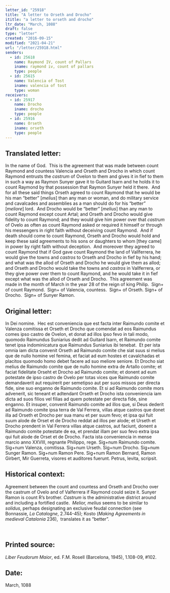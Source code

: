 ```yaml
---
letter_id: "25918"
title: "A letter to Orseth and Drocho"
ititle: "a letter to orseth and drocho"
ltr_date: "March, 1088"
draft: false
type: "letter"
created: "2016-09-15"
modified: "2021-04-21"
url: "/letter/25918.html"
senders:
  - id: 25618
    name: Raymond IV, count of Pallars
    iname: raymond iv, count of pallars
    type: people
  - id: 25615
    name: Valencia of Tost
    iname: valencia of tost
    type: woman
receivers:
  - id: 25917
    name: Drocho
    iname: drocho
    type: people
  - id: 25916
    name: Orseth 
    iname: orseth 
    type: people
---
```

<h2> Translated letter:</h2><p>In the name of God.&nbsp; This is the agreement that was made between count Raymond and countess Valencia and Orseth and Drocho in which count Raymond entrusts the <em>castrum</em> of Ovelon to them and gives it in fief to them in such a way as Raymon Sunyer gave it to Guitard Isarn and he holds it to count Raymond by that possession that Raymon Sunyer held it there.&nbsp; And for all these said things Orseth agreed to count Raymond that he would be his man “better” [<i>melius</i>] than any man or woman, and do military service and cavalcades and assemblies as a man should do for his “better” [<i>meliore</i>] lord.&nbsp; And Drocho would be “better” [<i>melius</i>] than any man to count Raymond except count Artal; and Orseth and Drocho would give fidelity to count Raymond; and they would give him power over that <i>castrum</i> of Ovelo as often as count Raymond asked or required it himself or through his messengers in right faith without deceiving count Raymond.&nbsp; And if death should come to count Raymond, Orseth and Drocho would hold and keep these said agreements to his sons or daughters to whom [they came] in power by right faith without deception.&nbsp; And moreover they agreed to count Raymond that if God gave count Raymond the land of Vallferrera, he would give the towns and <i>castros </i>to Orseth and Drocho in fief by his hand; and what was the allod of Orseth and Drocho he would give them as allod; and Orseth and Drocho would take the towns and <i>castros</i> in Vallferrera, or they give power over them to count Raymond, and he would take it in fief except what was the allod of Orseth and Drocho.&nbsp; This agreement was made in the month of March in the year 28 of the reign of king Philip.&nbsp; Sign+ of count Raymond.&nbsp; Sign+ of Valencia, countess.&nbsp; Sign+ of Orseth. Sign+ of Drocho.&nbsp; Sign+ of Sunyer Ramon.</p><h2 class="mt-4"> Original letter:</h2><p>In Dei nomine.&nbsp; Hec est conveniencia que est facta inter Raimundo comite et Valenza comitissa et Orseth et Drocho que comendat ad eos Raimundus comes ipso castro de Ovelon, et donat ad illos ipso fevo in tali modo, quomodo Raimundus Suniarius dedit ad Guitard Isarn, et Raimundo comite tenet ipsa indominicatura que Raimundus Suniarius ibi tenebat.&nbsp; Et per ista omnia iam dicta convenit Orseth ad Raimundo comite che siat suus si melius que de nullo homine vel femina, et faciat ad eum hostes et cavalchadas et placitos quomodo homo debet facere ad suo meliore seniore. Et Drocho siat melius de Raimundo comite que de nullo homine extra de Artallo comite; et faciat fidelitate Orseht et Drocho ad Raimundo comite; et donent ad eum potestate de ipso castro de Ovelo per totas vices que Raimundo comite demandaverit aut requirerit per semetipso aut per suos missos per directa fide, sine suo enganno de Raimundo comite. Et si ad Raimundo comite mors advenerit, sic teneant et adtendant Orseth et Drocho ista conveniencia iam dicta ad suos filios vel filias ad quem potestate per directa fide, sine enganno. Et insuper, convenit Raimundo comite ad illos que, si Deus dederit ad Raimundo comite ipsa terra de Val Ferrera, villas atque castros que donet illa ad Orseth et Drocho per sua manu et per suum fevo; et ipsa qui fuit suum alode de Orset et de Drocho reddat ad illos per alode; et Urseth et Drocho prendent in Val Ferrera villas atque castros, aut faciunt, donent a Raimundo comite potestate de ea, et prendat illam per suo fevo extra ipsa qui fuit alode de Orset et de Drocho. Facta ista conveniencia in mense marcio anno XXVIII, regnante Philippo, rege. Sig+num Raimundo comite. Sig+num Valenza, comitissa. Sig+num Urseth. Sig+num Drocho. Sig+num Sunger Ramon. Sig+num Ramon Pere. Sig+num Ramon Bernard, Ramon Girbert, Mir Guerreta, visores et auditores fuerunt. Petrus, levita, scripsit.</p><h2 class="mt-4"> Historical context:</h2><p>Agreement between the count and countess and Orseth and Drocho over the castrum of Ovelo and of Valferrera if Raymond could seize it. Sunyer Ramon is count R’s brother. <i>Castrum</i> is the administrative district around and including a fortified castle.&nbsp; <i>Melior, melius</i> seems to be similar to <i>solidus</i>, perhaps designating an exclusive feudal connection (see Bonnassie, <i>La Catalogne</i>, 2.744-45); Kosto (<i>Making Agreements in medieval Catalonia</i> 236),&nbsp; translates it as “better”.</p><p>&nbsp;</p><h2 class="mt-4"> Printed source:</h2><p><i>Liber Feudorum Maior</i>, ed. F.M. Rosell (Barcelona, 1945), 1.108-09, #102.&nbsp;&nbsp;</p><h2 class="mt-4"> Date:</h2>March, 1088